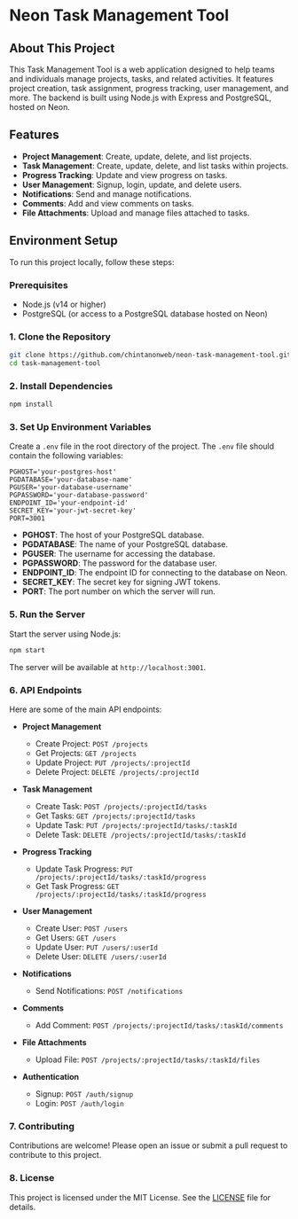 # Neon Task Management Tool

## About This Project

This Task Management Tool is a web application designed to help teams and individuals manage projects, tasks, and related activities. It features project creation, task assignment, progress tracking, user management, and more. The backend is built using Node.js with Express and PostgreSQL, hosted on Neon.

## Features

- **Project Management**: Create, update, delete, and list projects.
- **Task Management**: Create, update, delete, and list tasks within projects.
- **Progress Tracking**: Update and view progress on tasks.
- **User Management**: Signup, login, update, and delete users.
- **Notifications**: Send and manage notifications.
- **Comments**: Add and view comments on tasks.
- **File Attachments**: Upload and manage files attached to tasks.

## Environment Setup

To run this project locally, follow these steps:

### Prerequisites

- Node.js (v14 or higher)
- PostgreSQL (or access to a PostgreSQL database hosted on Neon)

### 1. Clone the Repository

```bash
git clone https://github.com/chintanonweb/neon-task-management-tool.git
cd task-management-tool
```

### 2. Install Dependencies

```bash
npm install
```

### 3. Set Up Environment Variables

Create a `.env` file in the root directory of the project. The `.env` file should contain the following variables:

```env
PGHOST='your-postgres-host'
PGDATABASE='your-database-name'
PGUSER='your-database-username'
PGPASSWORD='your-database-password'
ENDPOINT_ID='your-endpoint-id'
SECRET_KEY='your-jwt-secret-key'
PORT=3001
```

- **PGHOST**: The host of your PostgreSQL database.
- **PGDATABASE**: The name of your PostgreSQL database.
- **PGUSER**: The username for accessing the database.
- **PGPASSWORD**: The password for the database user.
- **ENDPOINT_ID**: The endpoint ID for connecting to the database on Neon.
- **SECRET_KEY**: The secret key for signing JWT tokens.
- **PORT**: The port number on which the server will run.

### 5. Run the Server

Start the server using Node.js:

```bash
npm start
```

The server will be available at `http://localhost:3001`.

### 6. API Endpoints

Here are some of the main API endpoints:

- **Project Management**
  - Create Project: `POST /projects`
  - Get Projects: `GET /projects`
  - Update Project: `PUT /projects/:projectId`
  - Delete Project: `DELETE /projects/:projectId`

- **Task Management**
  - Create Task: `POST /projects/:projectId/tasks`
  - Get Tasks: `GET /projects/:projectId/tasks`
  - Update Task: `PUT /projects/:projectId/tasks/:taskId`
  - Delete Task: `DELETE /projects/:projectId/tasks/:taskId`

- **Progress Tracking**
  - Update Task Progress: `PUT /projects/:projectId/tasks/:taskId/progress`
  - Get Task Progress: `GET /projects/:projectId/tasks/:taskId/progress`

- **User Management**
  - Create User: `POST /users`
  - Get Users: `GET /users`
  - Update User: `PUT /users/:userId`
  - Delete User: `DELETE /users/:userId`

- **Notifications**
  - Send Notifications: `POST /notifications`

- **Comments**
  - Add Comment: `POST /projects/:projectId/tasks/:taskId/comments`

- **File Attachments**
  - Upload File: `POST /projects/:projectId/tasks/:taskId/files`

- **Authentication**
  - Signup: `POST /auth/signup`
  - Login: `POST /auth/login`

### 7. Contributing

Contributions are welcome! Please open an issue or submit a pull request to contribute to this project.

### 8. License

This project is licensed under the MIT License. See the [LICENSE](LICENSE) file for details.